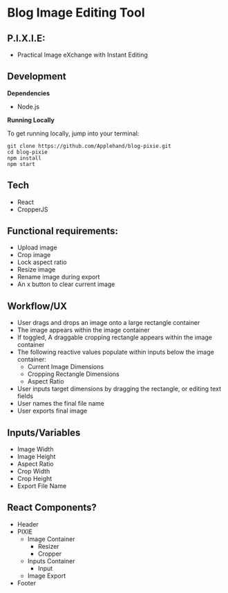 # Blog Image Editing Tool

## P.I.X.I.E:

- Practical Image eXchange with Instant Editing

## Development

**Dependencies**

- Node.js

**Running Locally**

To get running locally, jump into your terminal:

```
git clone https://github.com/Applehand/blog-pixie.git
cd blog-pixie
npm install
npm start
```

## Tech

- React
- CropperJS

## Functional requirements:

- Upload image
- Crop image
- Lock aspect ratio
- Resize image
- Rename image during export
- An x button to clear current image

## Workflow/UX

- User drags and drops an image onto a large rectangle container
- The image appears within the image container
- If toggled, A draggable cropping rectangle appears within the image container
- The following reactive values populate within inputs below the image container:
  - Current Image Dimensions
  - Cropping Rectangle Dimensions
  - Aspect Ratio
- User inputs target dimensions by dragging the rectangle, or editing text fields
- User names the final file name
- User exports final image

## Inputs/Variables

- Image Width
- Image Height
- Aspect Ratio
- Crop Width
- Crop Height
- Export File Name

## React Components?

- Header
- PIXIE
  - Image Container
    - Resizer
    - Cropper
  - Inputs Container
    - Input
  - Image Export
- Footer
